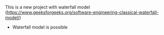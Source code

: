 This is a new project with waterfall model (https://www.geeksforgeeks.org/software-engineering-classical-waterfall-model/)
- Waterfall model is possible
